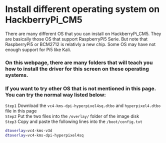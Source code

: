 # Install different operating system on HackberryPi_CM5

There are many different OS that you can install on HackberryPi_CM5. They are basically those OS that support RaspberryPi5 Serie. 
But note that RaspberryPi5 or BCM2712 is relativly a new chip. Some OS may have not enough support for Pi5 like Kali.  

### On this webpage, there are many folders that will teach you how to install the driver for this screen on these operating systems.

### If you want to try other OS that is not mentioned in this page. You can try the normal way listed below:

```Step1``` Download the ```vc4-kms-dpi-hyperpixel4sq.dtbo``` and ```hyperpixel4.dtbo``` file in this page  
```Step2``` Put the two files into the ```/overlay/``` folder of the image disk  
```Step3```  Copy and paste the following lines into the ```/boot/config.txt```  
```sh
dtoverlay=vc4-kms-v3d
dtoverlay=vc4-kms-dpi-hyperpixel4sq
```
